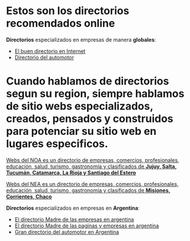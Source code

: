 # Estos son los directorios recomendados online

**Directorios** especializados en empresas de manera **globales**:

* [El buen directorio en Internet](http://directorygood.com)
* [Directorio del automotor](http://guiacar.info)

# Cuando hablamos de **directorios** segun su **region**, siempre hablamos de sitio webs especializados, creados, pensados y construidos para potenciar su sitio web en lugares especificos.

[Webs del NOA es un directorio de empresas, comercios, profesionales, educación, salud, turismo, gastronomía y clasificados de **Jujuy, Salta, Tucumán, Catamarca, La Rioja y Santiago del Estero**](http://websdelnoa.com.ar)

[Webs del NEA es un directorio de empresas, comercios, profesionales, educación, salud, turismo, gastronomía y clasificados de **Misiones, Corrientes, Chaco**](http://websdelnea.com.ar)


**Directorios** especializados en empresas en **Argentina**:
* [El directorio Madre de las empresas en argentina](http://directorios.com.ar)
* [El directorio Madre de las paginas y empresas en argentina](http://paginas.com.ar)
* [Gran directorio del automotor en Argentina](http://guiacar.com.ar)
